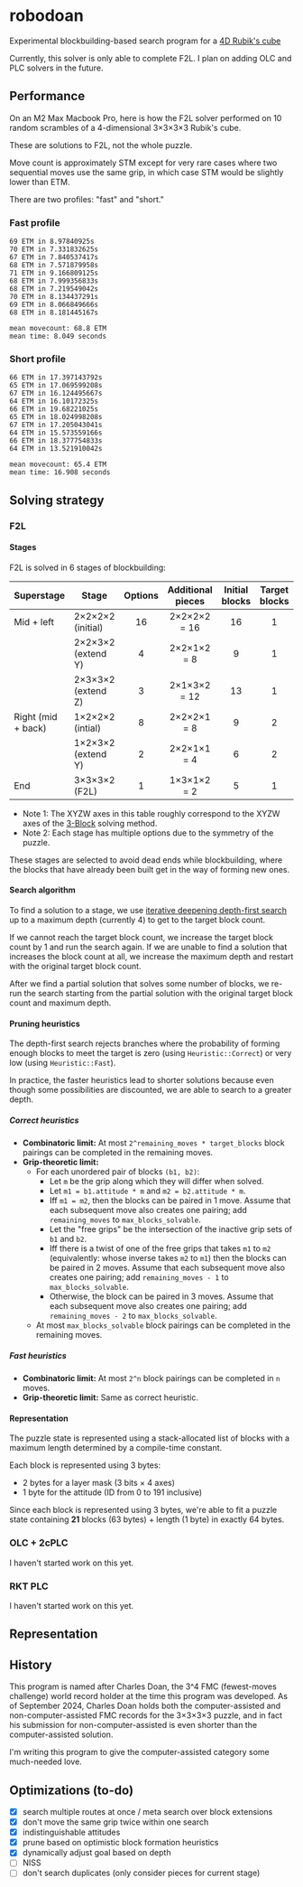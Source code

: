 # robodoan

Experimental blockbuilding-based search program for a [4D Rubik's cube](https://hypercubing.xyz/puzzles/3×3×3×3/)

Currently, this solver is only able to complete F2L. I plan on adding OLC and PLC solvers in the future.

## Performance

On an M2 Max Macbook Pro, here is how the F2L solver performed on 10 random scrambles of a 4-dimensional 3×3×3×3 Rubik's cube.

These are solutions to F2L, not the whole puzzle.

Move count is approximately STM except for very rare cases where two sequential moves use the same grip, in which case STM would be slightly lower than ETM.

There are two profiles: "fast" and "short."

### Fast profile

```
69 ETM in 8.97840925s
70 ETM in 7.331832625s
67 ETM in 7.840537417s
68 ETM in 7.571879958s
71 ETM in 9.166809125s
68 ETM in 7.999356833s
68 ETM in 7.219549042s
70 ETM in 8.134437291s
69 ETM in 8.066849666s
68 ETM in 8.181445167s

mean movecount: 68.8 ETM
mean time: 8.049 seconds
```

### Short profile

```
66 ETM in 17.397143792s
65 ETM in 17.069599208s
67 ETM in 16.124495667s
64 ETM in 16.10172325s
66 ETM in 19.68221025s
65 ETM in 18.024998208s
67 ETM in 17.205043041s
64 ETM in 15.573559166s
66 ETM in 18.377754833s
64 ETM in 13.521910042s

mean movecount: 65.4 ETM
mean time: 16.908 seconds
```

## Solving strategy

### F2L

#### Stages

F2L is solved in 6 stages of blockbuilding:

| Superstage         | Stage                               | Options | Additional pieces | Initial blocks | Target blocks |
| ------------------ | ----------------------------------- | :-----: | :---------------: | :------------: | :-----------: |
| Mid + left         | 2×2×2×2 (initial)                   |   16    |   2×2×2×2 = 16    |       16       |       1       |
|                    | 2×2×3×2 (extend Y)                  |    4    |    2×2×1×2 = 8    |       9        |       1       |
|                    | 2×3×3×2 (extend Z)                  |    3    |   2×1×3×2 = 12    |       13       |       1       |
| Right (mid + back) | 1×2×2×2 (intial)                    |    8    |    2×2×2×1 = 8    |       9        |       2       |
|                    | 1×2×3×2 (extend Y)                  |    2    |    2×2×1×1 = 4    |       6        |       2       |
| End                | 3×3×3×2 (F2L)                       |    1    |    1×3×1×2 = 2    |       5        |       1       |

- Note 1: The XYZW axes in this table roughly correspond to the XYZW axes of the [3-Block](https://hypercubing.xyz/methods/3x3x3x3/3block/) solving method.
- Note 2: Each stage has multiple options due to the symmetry of the puzzle.

These stages are selected to avoid dead ends while blockbuilding, where the blocks that have already been built get in the way of forming new ones.

#### Search algorithm

To find a solution to a stage, we use [iterative deepening depth-first search](https://en.wikipedia.org/wiki/Iterative_deepening_depth-first_search) up to a maximum depth (currently 4) to get to the target block count.

If we cannot reach the target block count, we increase the target block count by 1 and run the search again. If we are unable to find a solution that increases the block count at all, we increase the maximum depth and restart with the original target block count.

After we find a partial solution that solves some number of blocks, we re-run the search starting from the partial solution with the original target block count and maximum depth.

#### Pruning heuristics

The depth-first search rejects branches where the probability of forming enough blocks to meet the target is zero (using `Heuristic::Correct`) or very low (using `Heuristic::Fast`).

In practice, the faster heuristics lead to shorter solutions because even though some possibilities are discounted, we are able to search to a greater depth.

##### Correct heuristics

- **Combinatoric limit:** At most `2^remaining_moves * target_blocks` block pairings can be completed in the remaining moves.
- **Grip-theoretic limit:**
  - For each unordered pair of blocks `(b1, b2)`:
    - Let `m` be the grip along which they will differ when solved.
    - Let `m1 = b1.attitude * m` and `m2 = b2.attitude * m`.
    - Iff `m1 = m2`, then the blocks can be paired in 1 move. Assume that each subsequent move also creates one pairing; add `remaining_moves` to `max_blocks_solvable`.
    - Let the "free grips" be the intersection of the inactive grip sets of `b1` and `b2`.
    - Iff there is a twist of one of the free grips that takes `m1` to `m2` (equivalently: whose inverse takes `m2` to `m1`) then the blocks can be paired in 2 moves. Assume that each subsequent move also creates one pairing; add `remaining_moves - 1` to `max_blocks_solvable`.
    - Otherwise, the block can be paired in 3 moves. Assume that each subsequent move also creates one pairing; add `remaining_moves - 2` to `max_blocks_solvable`.
  - At most `max_blocks_solvable` block pairings can be completed in the remaining moves.

##### Fast heuristics

- **Combinatoric limit:** At most `2^n` block pairings can be completed in `n` moves.
- **Grip-theoretic limit:** Same as correct heuristic.

#### Representation

The puzzle state is represented using a stack-allocated list of blocks with a maximum length determined by a compile-time constant.

Each block is represented using 3 bytes:

- 2 bytes for a layer mask (3 bits × 4 axes)
- 1 byte for the attitude (ID from 0 to 191 inclusive)

Since each block is represented using 3 bytes, we're able to fit a puzzle state containing **21** blocks (63 bytes) + length (1 byte) in exactly 64 bytes.

### OLC + 2cPLC

I haven't started work on this yet.

### RKT PLC

I haven't started work on this yet.

## Representation

## History

This program is named after Charles Doan, the 3^4 FMC (fewest-moves challenge) world record holder at the time this program was developed. As of September 2024, Charles Doan holds both the computer-assisted and non-computer-assisted FMC records for the 3×3×3×3 puzzle, and in fact his submission for non-computer-assisted is even shorter than the computer-assisted solution.

I'm writing this program to give the computer-assisted category some much-needed love.

## Optimizations (to-do)

- [x] search multiple routes at once / meta search over block extensions
- [x] don't move the same grip twice within one search
- [x] indistinguishable attitudes
- [x] prune based on optimistic block formation heuristics
- [x] dynamically adjust goal based on depth
- [ ] NISS
- [ ] don't search duplicates (only consider pieces for current stage)
